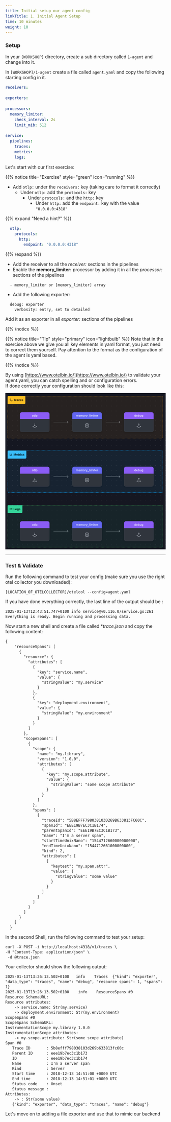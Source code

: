 ```yaml
---
title: Initial setup our agent config  
linkTitle: 1. Initial Agent Setup
time: 10 minutes
weight: 10
---
```


### Setup

In your `[WORKSHOP]` directory, create a sub directory called `1-agent` and change into it.

In `[WORKSHOP]/1-agent` create a file called `agent.yaml` and copy the following starting config in it.

```yaml
receivers:

exporters:
    
processors:
  memory_limiter:
    check_interval: 2s
    limit_mib: 512
  
service:
  pipelines:
    traces:
    metrics:
    logs:
```

Let's start with our first exercise:

{{% notice title="Exercise" style="green" icon="running" %}}

- Add `otlp:` under the `receivers:` key (taking care to format it correctly)
  - Under `otlp:` add the `protocols:` key
    - Under `protocols:` and the `http:` key
      - Under `http:` add the `endpoint:` key with the value `"0.0.0.0:4318"`

{{% expand "Need a hint?" %}}

```yaml
  otlp:
    protocols:
      http:
        endpoint: "0.0.0.0:4318"
```

{{% /expand %}}

* Add the receiver to all the *receiver:* sections in the pipelines
* Enable the **memory_limiter:** processor by adding it in all the *processor:* sections of the pipelines

```text
  - memory_limiter or [memory_limiter] array
```

* Add the following exporter:

```text
  debug: exporter
    verbosity: entry, set to detailed
```

Add it as an exporter in all *exporter:* sections of the pipelines

{{% /notice %}}

{{% notice title="Tip" style="primary"  icon="lightbulb" %}}
 Note that in the exercise above we give you all key elements in yaml format, you just need to correct them yourself.
 Pay attention to the format as the configuration of the agent is yaml based.

{{% /notice %}}

By using [https://www.otelbin.io/](https://www.otelbin.io/) to validate your agent.yaml, you can catch spelling and or configuration errors.  
If done correctly your configuration should look like this:

![otelbin1](../images/agent-1-1.png)

---

### Test & Validate

Run the following command to  test your config (make sure you use the right otel collector you downloaded):

```text
[LOCATION_OF_OTELCOLLECTOR]/otelcol --config=agent.yaml
```

If you have done everything correctly, the last line of the output should be :

```text
2025-01-13T12:43:51.747+0100 info service@v0.116.0/service.go:261	Everything is ready. Begin running and processing data.
```

Now  start a new shell and create a file called **trace.json* and copy the following content:

```text
{
    "resourceSpans": [
      {
        "resource": {
          "attributes": [
            {
              "key": "service.name",
              "value": {
                "stringValue": "my.service"
              }
            },
            {
              "key": "deployment.environment",
              "value": {
                "stringValue": "my.environment"
              }
            }
          ]
        },
        "scopeSpans": [
          {
            "scope": {
              "name": "my.library",
              "version": "1.0.0",
              "attributes": [
                {
                  "key": "my.scope.attribute",
                  "value": {
                    "stringValue": "some scope attribute"
                  }
                }
              ]
            },
            "spans": [
              {
                "traceId": "5B8EFFF798038103D269B633813FC60C",
                "spanId": "EEE19B7EC3C1B174",
                "parentSpanId": "EEE19B7EC3C1B173",
                "name": "I'm a server span",
                "startTimeUnixNano": "1544712660000000000",
                "endTimeUnixNano": "1544712661000000000",
                "kind": 2,
                "attributes": [
                  {
                    "keytest": "my.span.attr",
                    "value": {
                      "stringValue": "some value"
                    }
                  }
                ]
              }
            ]
          }
        ]
      }
    ]
  }

```

In the second Shell, run the following command to test your setup:

```text
curl -X POST -i http://localhost:4318/v1/traces \
-H "Content-Type: application/json" \
 -d @trace.json 
```

Your collector should show the following output:

 ```text
 2025-01-13T13:26:13.502+0100	info	Traces	{"kind": "exporter", "data_type": "traces", "name": "debug", "resource spans": 1, "spans": 1}
2025-01-13T13:26:13.502+0100	info	ResourceSpans #0
Resource SchemaURL:
Resource attributes:
     -> service.name: Str(my.service)
     -> deployment.environment: Str(my.environment)
ScopeSpans #0
ScopeSpans SchemaURL:
InstrumentationScope my.library 1.0.0
InstrumentationScope attributes:
     -> my.scope.attribute: Str(some scope attribute)
Span #0
    Trace ID       : 5b8efff798038103d269b633813fc60c
    Parent ID      : eee19b7ec3c1b173
    ID             : eee19b7ec3c1b174
    Name           : I'm a server span
    Kind           : Server
    Start time     : 2018-12-13 14:51:00 +0000 UTC
    End time       : 2018-12-13 14:51:01 +0000 UTC
    Status code    : Unset
    Status message :
Attributes:
     -> : Str(some value)
	{"kind": "exporter", "data_type": "traces", "name": "debug"}
```

Let's move on to adding a file exporter and use that to mimic our backend
